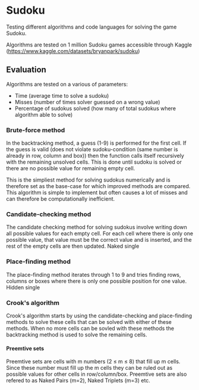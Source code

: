 # Sudoku
Testing different algorithms and code languages for solving the game Sudoku.

Algorithms are tested on 1 million Sudoku games accessible through Kaggle (https://www.kaggle.com/datasets/bryanpark/sudoku)

## Evaluation 
Algorithms are tested on a various of parameters:
- Time (average time to solve a sudoku)
- Misses (number of times solver guessed on a wrong value)
- Percentage of sudokus solved (how many of total sudokus where algorithm able to solve)

### Brute-force method
In the backtracking method, a guess (1-9) is performed for the first cell. If the guess is valid (does not violate sudoku-condition (same number is already in row, column and box)) then the function calls itself recursively with the remaining unsolved cells. This is done until sudoku is solved or there are no possible value for remaining empty cell.

This is the simpliest method for solving sudokus numerically and is therefore set as the base-case for which improved methods are compared. This algorithm is simple to implement but often causes a lot of misses and can therefore be computationally inefficient.

### Candidate-checking method
The candidate checking method for solving sudokus involve writing down all possible values for each empty cell.
For each cell where there is only one possible value, that value must be the correct value and is inserted, and the rest of the empty cells are then updated.
Naked single
 
### Place-finding method
The place-finding method iterates through 1 to 9 and tries finding rows, columns or boxes where there is only one possible position for one value.
Hidden single

### Crook's algorithm
Crook's algorithm starts by using the candidate-checking and place-finding methods to solve these cells that can be solved with either of these methods. When no more cells can be sovled with these methods the backtracking method is used to solve the remaining cells.

#### Preemtive sets
Preemtive sets are cells with m numbers (2 $\le$ m $\le$ 8) that fill up m cells. Since these number must fill up the m cells they can be ruled out as possible values for other cells in row/column/box. Preemtive sets are also refered to as Naked Pairs (m=2), Naked Triplets (m=3) etc.  
